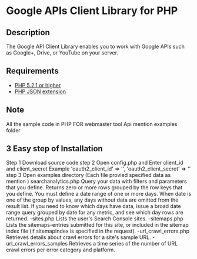 # Google APIs Client Library for PHP #

## Description ##
The Google API Client Library enables you to work with Google APIs such as Google+, Drive, or YouTube on your server.

## Requirements ##
* [PHP 5.2.1 or higher](http://www.php.net/)
* [PHP JSON extension](http://php.net/manual/en/book.json.php)

## Note ##
All the sample code in PHP FOR webmaster tool Api mention examples folder

## 3 Easy step of Installation ##
Step 1
Download source code
step 2
Open config.php and Enter client_id and client_secret 
Example
'oauth2_client_id' => '<Enter Client ID>',
'oauth2_client_secret' => '<Enter Client Secret>'
step 3
Open examples directory (Each file provied specified data as mention )
searchanalytics.php
Query your data with filters and parameters that you define. Returns zero or more rows grouped by the row keys that you define. You must define a date range of one or more days. When date is one of the group by values, any days without data are omitted from the result list. If you need to know which days have data, issue a broad date range query grouped by date for any metric, and see which day rows are returned.
-sites.php
Lists the user's Search Console sites.
-sitemaps.php 
Lists the sitemaps-entries submitted for this site, or included in the sitemap index file (if sitemapIndex is specified in the request).
-url_crawl_errors.php 
Retrieves details about crawl errors for a site's sample URL.
-url_crawl_errors_samples
Retrieves a time series of the number of URL crawl errors per error category and platform.
		